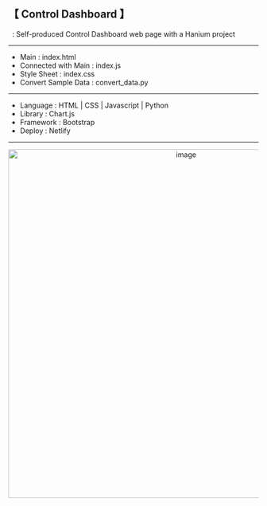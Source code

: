 <h2>【 Control Dashboard 】</h2>

&nbsp;&nbsp;: Self-produced Control Dashboard web page with a Hanium project

---
* Main : index.html
* Connected with Main : index.js
* Style Sheet : index.css
* Convert Sample Data : convert_data.py
---
* Language : HTML | CSS | Javascript | Python
* Library : Chart.js
* Framework : Bootstrap
* Deploy : Netlify
---
<div align="center">
<img width="700" alt="image" src="https://user-images.githubusercontent.com/89649741/186826891-67fc2e21-0c00-49c0-8647-114dbfa9a6cd.png">
</div>

